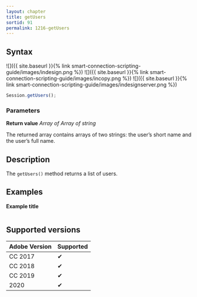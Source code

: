 ```yaml
---
layout: chapter
title: getUsers
sortid: 91
permalink: 1216-getUsers
---
```

## Syntax

![]({{ site.baseurl }}{% link smart-connection-scripting-guide/images/indesign.png %}) ![]({{ site.baseurl }}{% link smart-connection-scripting-guide/images/incopy.png %}) ![]({{ site.baseurl }}{% link smart-connection-scripting-guide/images/indesignserver.png %})
```javascript
Session.getUsers();
```

### Parameters

**Return value** *Array of Array of string*

The returned array contains arrays of two strings: the user’s short name and the user’s full name.

## Description

The `getUsers()` method returns a list of users.

## Examples

**Example title**

```javascript

```

## Supported versions

| Adobe Version | Supported |
|---------------|---------|
| CC 2017       | ✔       |
| CC 2018       | ✔       |
| CC 2019       | ✔       |
| 2020          | ✔       |